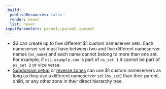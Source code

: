 ```yaml
---
_build:
  publishResources: false
  render: never
  list: never
inputParameters: param1;;param2;;param3
---
```


- $3 can create up to five different $1 custom nameserver sets. Each nameserver set must have between two and five different nameserver names (`ns_name`) and each name cannot belong to more than one set. For example, if `ns1.example.com` is part of `ns_set 1` it cannot be part of `ns_set 2` or vice versa.
- [Subdomain setup](/dns/zone-setups/subdomain-setup/) or [reverse zones](/dns/additional-options/reverse-zones/) can use $1 custom nameservers as long as they use a different nameserver set (`ns_set`) than their parent, child, or any other zone in their direct hierarchy tree.